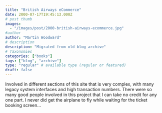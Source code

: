 ```yaml
---
title: "British Airways eCommerce"
date: 2000-07-17T19:45:13.000Z
# post thumb
images:
  - "/images/post/2000-british-airways-ecommerce.jpg"
#author
author: "Martin Woodward"
# description
description: "Migrated from old blog archive"
# Taxonomies
categories: ["books"]
tags: ["blog", "archive"]
type: "regular" # available type (regular or featured)
draft: false
---
```

Involved in different sections of this site that is very complex, with many legacy system interfaces and high transaction numbers. There were so many good people involved in this project that I can take no credit for any one part. I never did get the airplane to fly while waiting for the ticket booking screen...